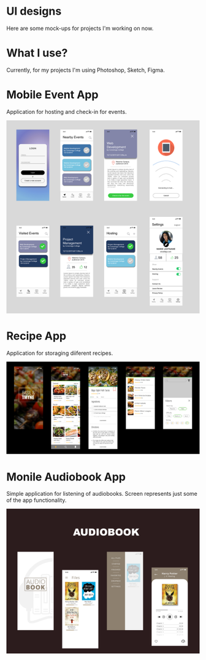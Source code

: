 # UI designs
Here are some mock-ups for projects I'm working on now.

# What I use?
Currently, for my projects I'm using Photoshop, Sketch, Figma.

# Mobile Event App
Application for hosting and check-in for events.

<p align="center">
  <img src="https://github.com/albiesiedina/UIConcepts/blob/master/Event.jpg">
</p>

# Recipe App
Application for storaging diiferent recipes.
<p align="center">
  <img src="https://github.com/albiesiedina/UIConcepts/blob/master/recipe.jpg">
</p>

# Monile Audiobook App
Simple application for listening of audiobooks. Screen represents just some of the app functionality. 

<p align="center">
  <img src="https://github.com/albiesiedina/UIConcepts/blob/master/audiobook.jpg">
</p>
